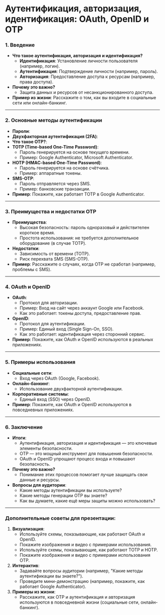 # **Аутентификация, авторизация, идентификация: OAuth, OpenID и OTP**



### 1. **Введение**
   - **Что такое аутентификация, авторизация и идентификация?**
     - **Идентификация**: Установление личности пользователя (например, логин).
     - **Аутентификация**: Подтверждение личности (например, пароль).
     - **Авторизация**: Предоставление доступа к ресурсам (например, права доступа).
   - **Почему это важно?**
     - Защита данных и ресурсов от несанкционированного доступа.
   - **Пример из жизни**: Расскажите о том, как вы входите в социальные сети или онлайн-банкинг.

---

### 2. **Основные методы аутентификации**
   - **Пароли**:
   - **Двухфакторная аутентификация (2FA)**:
   - **Что такое OTP?**:
   - **TOTP (Time-based One-Time Password)**:
     - Пароль генерируется на основе текущего времени.
     - Пример: Google Authenticator, Microsoft Authenticator.
   - **HOTP (HMAC-based One-Time Password)**:
     - Пароль генерируется на основе счётчика.
     - Пример: аппаратные токены.
   - **SMS-OTP**:
     - Пароль отправляется через SMS.
     - Пример: банковские транзакции.
   - **Пример**: Покажите, как работает TOTP в Google Authenticator.

---
### 3. **Преимущества и недостатки OTP**
   - **Преимущества**:
     - Высокая безопасность: пароль одноразовый и действителен короткое время.
     - Простота использования: не требуется дополнительное оборудование (в случае TOTP).
   - **Недостатки**:
     - Зависимость от времени (TOTP).
     - Риск перехвата SMS (SMS-OTP).
   - **Пример**: Расскажите о случаях, когда OTP не сработал (например, проблемы с SMS).
---
### 4. **OAuth и OpenID**
   - **OAuth**:
     - Протокол для авторизации.
     - Пример: Вход на сайт через аккаунт Google или Facebook.
     - Как это работает: токены доступа, предоставление прав.
   - **OpenID**:
     - Протокол для аутентификации.
     - Пример: Единый вход (Single Sign-On, SSO).
     - Как это работает: идентификация через сторонний сервис.
   - **Пример**: Покажите, как OAuth и OpenID используются в реальных приложениях.

---

### 5. **Примеры использования**
   - **Социальные сети**:
     - Вход через OAuth (Google, Facebook).
   - **Онлайн-банкинг**:
     - Использование двухфакторной аутентификации.
   - **Корпоративные системы**:
     - Единый вход (SSO) через OpenID.
   - **Пример**: Покажите, как OAuth и OpenID используются в повседневных приложениях.

---

### 6. **Заключение**
   - **Итоги**:
     - Аутентификация, авторизация и идентификация — это ключевые элементы безопасности.
     - OTP — это мощный инструмент для повышения безопасности.
     - OAuth и OpenID упрощают процесс входа и повышают безопасность.
   - **Почему это важно?**
     - Понимание этих процессов помогает лучше защищать свои данные и ресурсы.
   - **Вопросы для аудитории**:
     - Какие методы аутентификации вы используете?
     - Какие методы генерации OTP вы знаете?
     - Как вы думаете, какие ещё меры защиты можно использовать?

---

### **Дополнительные советы для презентации:**
1. **Визуализация**:
   - Используйте схемы, показывающие, как работают OAuth и OpenID.
   - Покажите изображения и видео с примерами использования.
   - Используйте схемы, показывающие, как работают TOTP и HOTP.
   - Покажите изображения и видео с примерами использования OTP.
2. **Интерактив**:
   - Задавайте вопросы аудитории (например, "Какие методы аутентификации вы знаете?").
   - Проведите мини-демонстрацию (например, покажите, как работает Google Authenticator).
3. **Примеры из жизни**:
   - Расскажите, как OTP и аутентификация и авторизация используются в повседневной жизни (социальные сети, онлайн-банкинг).




